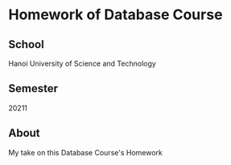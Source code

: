 # Homework of Database Course

## School

Hanoi University of Science and Technology

## Semester

20211

## About

My take on this Database Course's Homework
